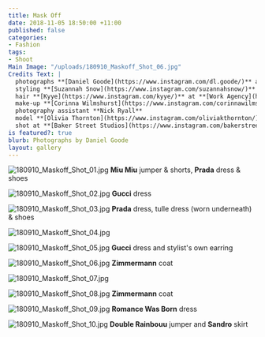 ```yaml
---
title: Mask Off
date: 2018-11-05 18:50:00 +11:00
published: false
categories:
- Fashion
tags:
- Shoot
Main Image: "/uploads/180910_Maskoff_Shot_06.jpg"
Credits Text: |
  photographs **[Daniel Goode](https://www.instagram.com/dl.goode/)** at **[The Artist Group](https://www.instagram.com/theartistgroup/)**
  styling **[Suzannah Snow](https://www.instagram.com/suzannahsnow/)**
  hair **[Kyye](https://www.instagram.com/kyye/)** at **[Work Agency](https://www.instagram.com/workagency/)** using **[Oribe](https://www.instagram.com/oribe/)**
  make-up **[Corinna Wilmshurst](https://www.instagram.com/corinnawilmshurst/)** using **[Armani Beauty](https://www.instagram.com/armanibeauty/)**
  photography assistant **Nick Ryall**
  model **[Olivia Thornton](https://www.instagram.com/oliviakthornton/)** at **[Priscillas](https://www.instagram.com/priscillasmodels/)**
  shot at **[Baker Street Studios](https://www.instagram.com/bakerstreetstudios/)**
is featured?: true
blurb: Photographs by Daniel Goode
layout: gallery
---
```


![180910_Maskoff_Shot_01.jpg](/uploads/180910_Maskoff_Shot_01.jpg)
**Miu Miu** jumper & shorts, **Prada** dress & shoes

![180910_Maskoff_Shot_02.jpg](/uploads/180910_Maskoff_Shot_02.jpg)
**Gucci** dress

![180910_Maskoff_Shot_03.jpg](/uploads/180910_Maskoff_Shot_03.jpg)
**Prada** dress, tulle dress (worn underneath) & shoes

![180910_Maskoff_Shot_04.jpg](/uploads/180910_Maskoff_Shot_04.jpg)

![180910_Maskoff_Shot_05.jpg](/uploads/180910_Maskoff_Shot_05.jpg)
**Gucci** dress and stylist's own earring

![180910_Maskoff_Shot_06.jpg](/uploads/180910_Maskoff_Shot_06.jpg)
**Zimmermann** coat

![180910_Maskoff_Shot_07.jpg](/uploads/180910_Maskoff_Shot_07.jpg)

![180910_Maskoff_Shot_08.jpg](/uploads/180910_Maskoff_Shot_08.jpg)
**Zimmermann** coat

![180910_Maskoff_Shot_09.jpg](/uploads/180910_Maskoff_Shot_09.jpg)
**Romance Was Born** dress

![180910_Maskoff_Shot_10.jpg](/uploads/180910_Maskoff_Shot_10.jpg)
**Double Rainbouu** jumper and **Sandro** skirt
